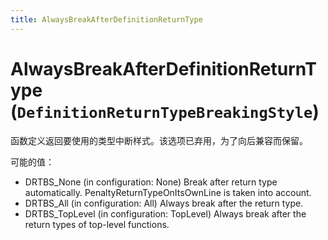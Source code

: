 ```yaml
---
title: AlwaysBreakAfterDefinitionReturnType
---
```


# AlwaysBreakAfterDefinitionReturnType (`DefinitionReturnTypeBreakingStyle`)

函数定义返回要使用的类型中断样式。该选项已弃用，为了向后兼容而保留。

可能的值：

- DRTBS_None (in configuration: None) Break after return type automatically. PenaltyReturnTypeOnItsOwnLine is taken into account.
- DRTBS_All (in configuration: All) Always break after the return type.
- DRTBS_TopLevel (in configuration: TopLevel) Always break after the return types of top-level functions.